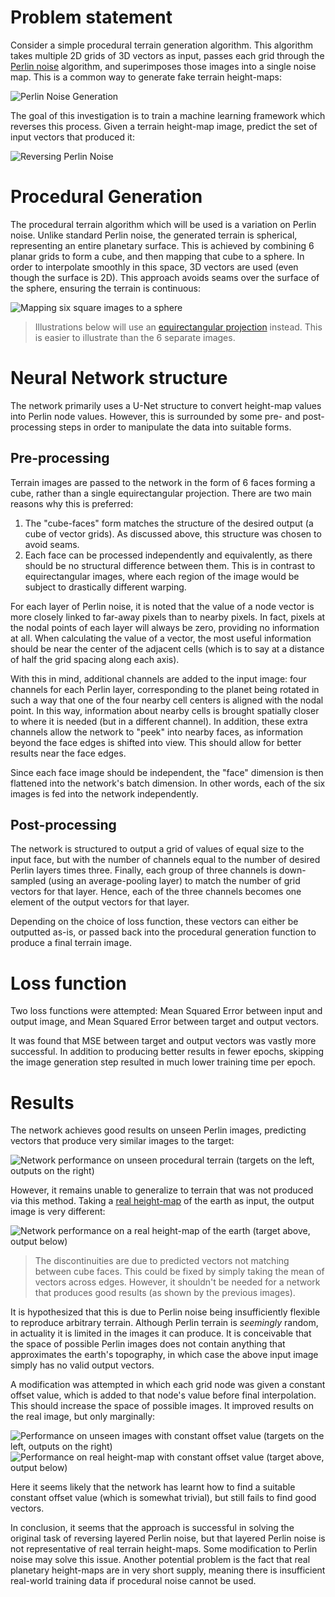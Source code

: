 # Problem statement

Consider a simple procedural terrain generation algorithm.
This algorithm takes multiple 2D grids of 3D vectors as input, passes each grid through the [Perlin noise](https://en.wikipedia.org/wiki/Perlin_noise) algorithm, and superimposes those images into a single noise map.
This is a common way to generate fake terrain height-maps:

![Perlin Noise Generation](readme_img/perlin_process.svg)

The goal of this investigation is to train a machine learning framework which reverses this process.
Given a terrain height-map image, predict the set of input vectors that produced it:

![Reversing Perlin Noise](readme_img/reverse_perlin_process.svg)

# Procedural Generation

The procedural terrain algorithm which will be used is a variation on Perlin noise.
Unlike standard Perlin noise, the generated terrain is spherical, representing an entire planetary surface.
This is achieved by combining 6 planar grids to form a cube, and then mapping that cube to a sphere.
In order to interpolate smoothly in this space, 3D vectors are used (even though the surface is 2D).
This approach avoids seams over the surface of the sphere, ensuring the terrain is continuous:

![Mapping six square images to a sphere](readme_img/cube_to_sphere.svg)

> Illustrations below will use an [equirectangular projection](https://en.wikipedia.org/wiki/Equirectangular_projection) instead.
> This is easier to illustrate than the 6 separate images.

# Neural Network structure

The network primarily uses a U-Net structure to convert height-map values into Perlin node values.
However, this is surrounded by some pre- and post-processing steps in order to manipulate the data into suitable forms.

## Pre-processing

Terrain images are passed to the network in the form of 6 faces forming a cube, rather than a single equirectangular projection.
There are two main reasons why this is preferred:

1. The "cube-faces" form matches the structure of the desired output (a cube of vector grids). As discussed above, this structure was chosen to avoid seams.
2. Each face can be processed independently and equivalently, as there should be no structural difference between them.
This is in contrast to equirectangular images, where each region of the image would be subject to drastically different warping.

For each layer of Perlin noise, it is noted that the value of a node vector is more closely linked to far-away pixels than to nearby pixels.
In fact, pixels at the nodal points of each layer will always be zero, providing no information at all.
When calculating the value of a vector, the most useful information should be near the center of the adjacent cells (which is to say at a distance of half the grid spacing along each axis).

With this in mind, additional channels are added to the input image: four channels for each Perlin layer, corresponding to the planet being rotated in such a way that one of the four nearby cell centers is aligned with the nodal point.
In this way, information about nearby cells is brought spatially closer to where it is needed (but in a different channel).
In addition, these extra channels allow the network to "peek" into nearby faces, as information beyond the face edges is shifted into view.
This should allow for better results near the face edges.

Since each face image should be independent, the "face" dimension is then flattened into the network's batch dimension.
In other words, each of the six images is fed into the network independently.

## Post-processing

The network is structured to output a grid of values of equal size to the input face, but with the number of channels equal to the number of desired Perlin layers times three.
Finally, each group of three channels is down-sampled (using an average-pooling layer) to match the number of grid vectors for that layer.
Hence, each of the three channels becomes one element of the output vectors for that layer.

Depending on the choice of loss function, these vectors can either be outputted as-is, or passed back into the procedural generation function to produce a final terrain image.

# Loss function

Two loss functions were attempted: Mean Squared Error between input and output image, and Mean Squared Error between target and output vectors.

It was found that MSE between target and output vectors was vastly more successful.
In addition to producing better results in fewer epochs, skipping the image generation step resulted in much lower training time per epoch.

# Results

The network achieves good results on unseen Perlin images, predicting vectors that produce very similar images to the target:

![Network performance on unseen procedural terrain (targets on the left, outputs on the right)](readme_img/test-original.png)

However, it remains unable to generalize to terrain that was not produced via this method.
Taking a [real height-map](https://visibleearth.nasa.gov/images/73934/topography) of the earth as input, the output image is very different:

![Network performance on a real height-map of the earth (target above, output below)](readme_img/validation-original.png)

> The discontinuities are due to predicted vectors not matching between cube faces.
> This could be fixed by simply taking the mean of vectors across edges.
> However, it shouldn't be needed for a network that produces good results (as shown by the previous images).

It is hypothesized that this is due to Perlin noise being insufficiently flexible to reproduce arbitrary terrain.
Although Perlin terrain is *seemingly* random, in actuality it is limited in the images it can produce.
It is conceivable that the space of possible Perlin images does not contain anything that approximates the earth's topography, in which case the above input image simply has no valid output vectors.

A modification was attempted in which each grid node was given a constant offset value, which is added to that node's value before final interpolation.
This should increase the space of possible images.
It improved results on the real image, but only marginally:

![Performance on unseen images with constant offset value (targets on the left, outputs on the right)](readme_img/test-constant-offset.png)
![Performance on real height-map with constant offset value (target above, output below)](readme_img/validation-constant-offset.png)

Here it seems likely that the network has learnt how to find a suitable constant offset value (which is somewhat trivial), but still fails to find good vectors.

In conclusion, it seems that the approach is successful in solving the original task of reversing layered Perlin noise, but that layered Perlin noise is not representative of real terrain height-maps.
Some modification to Perlin noise may solve this issue.
Another potential problem is the fact that real planetary height-maps are in very short supply, meaning there is insufficient real-world training data if procedural noise cannot be used.
